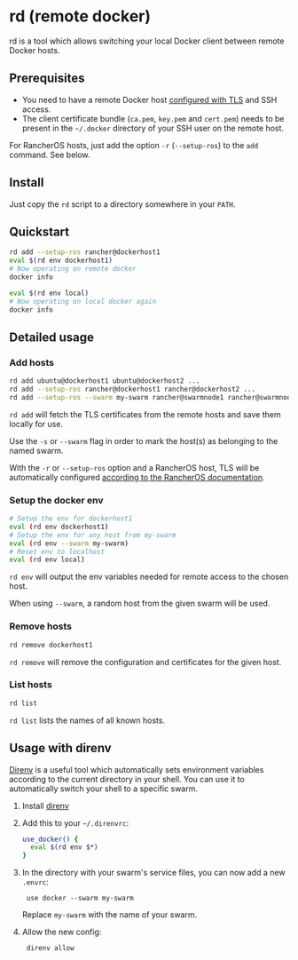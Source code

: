 # rd (remote docker)

rd is a tool which allows switching your local Docker client between remote Docker hosts.

## Prerequisites

* You need to have a remote Docker host [configured with TLS](https://docs.docker.com/engine/security/https/) and SSH access.
* The client certificate bundle (`ca.pem`, `key.pem` and `cert.pem`) needs to be present in the `~/.docker` directory of your SSH user on the remote host. 

For RancherOS hosts, just add the option `-r` (`--setup-ros`) to the `add` command. See below.

## Install

Just copy the `rd` script to a directory somewhere in your `PATH`.

## Quickstart

```bash
rd add --setup-ros rancher@dockerhost1
eval $(rd env dockerhost1)
# Now operating on remote docker
docker info

eval $(rd env local)
# Now operating on local docker again
docker info
```

## Detailed usage

### Add hosts

```bash
rd add ubuntu@dockerhost1 ubuntu@dockerhost2 ...
rd add --setup-ros rancher@dockerhost1 rancher@dockerhost2 ...
rd add --setup-ros --swarm my-swarm rancher@swarmnode1 rancher@swarmnode2
```

`rd add` will fetch the TLS certificates from the remote hosts and save them locally for use.

Use the `-s` or `--swarm` flag in order to mark the host(s) as belonging to the named swarm.

With the `-r` or `--setup-ros` option and a RancherOS host, TLS will be automatically configured [according to the RancherOS documentation](http://rancher.com/docs/os/v1.1/en/configuration/setting-up-docker-tls).

### Setup the docker env

```bash
# Setup the env for dockerhost1
eval (rd env dockerhost1)
# Setup the env for any host from my-swarm
eval (rd env --swarm my-swarm)
# Reset env to localhost
eval (rd env local)
```

`rd env` will output the env variables needed for remote access to the chosen host.

When using `--swarm`, a random host from the given swarm will be used.

### Remove hosts

```bash
rd remove dockerhost1
```

`rd remove` will remove the configuration and certificates for the given host.

### List hosts

```bash
rd list
```

`rd list` lists the names of all known hosts.

## Usage with direnv

[Direnv](https://direnv.net/) is a useful tool which automatically sets environment variables according to the current directory in your shell. You can use it to automatically switch your shell to a specific swarm.

1. Install [direnv](https://direnv.net/)

2. Add this to your `~/.direnvrc`:

    ```bash
    use_docker() {
      eval $(rd env $*)
    }
    ```

3. In the directory with your swarm's service files, you can now add a new `.envrc`:

        use docker --swarm my-swarm

    Replace `my-swarm` with the name of your swarm.

4. Allow the new config:

        direnv allow
